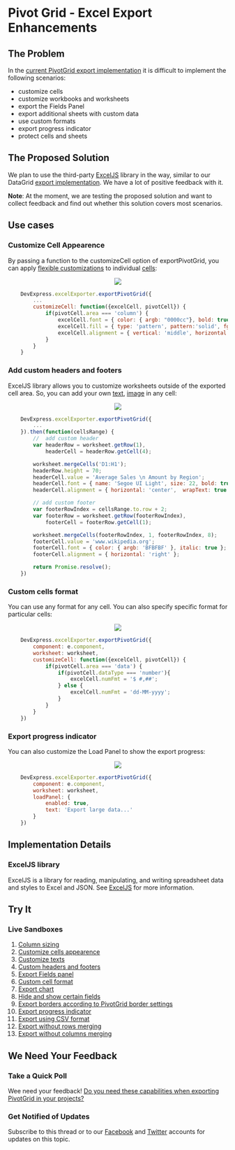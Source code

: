 # Pivot Grid - Excel Export Enhancements

## The Problem

In the [current PivotGrid export implementation](https://js.devexpress.com/Documentation/ApiReference/UI_Widgets/dxPivotGrid/Configuration/export/) it is difficult to implement the following scenarios:

- customize cells
- customize workbooks and worksheets
- export the Fields Panel
- export additional sheets with custom data
- use custom formats
- export progress indicator
- protect cells and sheets

## The Proposed Solution

We plan to use the third-party [ExcelJS](https://github.com/exceljs/exceljs) library in the way, similar to our DataGrid [export  implementation](https://js.devexpress.com/Demos/WidgetsGallery/Demo/DataGrid/ExcelJSOverview/React/Light/). We have a lot of positive feedback with it. 

**Note**: At the moment, we are testing the proposed solution and want to collect feedback and find out whether this solution covers most scenarios. 

## Use cases

### Customize Cell Appearence
By passing a function to the customizeCell option of exportPivotGrid, you can apply [flexible customizations](https://github.com/exceljs/exceljs#styles) to individual [cells](https://js.devexpress.com/Documentation/ApiReference/UI_Widgets/dxPivotGrid/Pivot_Grid_Cell/):

<p align="center">
  <img src="https://user-images.githubusercontent.com/57402891/84130962-9a3ac280-aa4c-11ea-91f5-da7a1125afbe.png">
</p>

```js
    DevExpress.excelExporter.exportPivotGrid({
        ...
        customizeCell: function({excelCell, pivotCell}) {
            if(pivotCell.area === 'column') {
                excelCell.font = { color: { argb: "0000cc"}, bold: true };
                excelCell.fill = { type: 'pattern', pattern:'solid', fgColor: { argb:'FFFF5E'} }
                excelCell.alignment = { vertical: 'middle', horizontal: 'center' };                      
            }
        }
    }
```

### Add custom headers and footers
ExcelJS library allows you to customize worksheets outside of the exported cell area. So, you can add your own [text](https://github.com/exceljs/exceljs#rich-text-value), [image](https://github.com/exceljs/exceljs#images) in any cell:

<p align="center">
  <img src="https://user-images.githubusercontent.com/57402891/84130445-f6e9ad80-aa4b-11ea-9980-6314db42439a.png">
</p>

```js
    DevExpress.excelExporter.exportPivotGrid({
        ...
    }).then(function(cellsRange) {
        //  add custom header
        var headerRow = worksheet.getRow(1),
            headerCell = headerRow.getCell(4);

        worksheet.mergeCells('D1:H1');            
        headerRow.height = 70; 
        headerCell.value = 'Average Sales \n Amount by Region';
        headerCell.font = { name: 'Segoe UI Light', size: 22, bold: true };
        headerCell.alignment = { horizontal: 'center',  wrapText: true };

        // add custom footer
        var footerRowIndex = cellsRange.to.row + 2;
        var footerRow = worksheet.getRow(footerRowIndex),
            footerCell = footerRow.getCell(1);

        worksheet.mergeCells(footerRowIndex, 1, footerRowIndex, 8);
        footerCell.value = 'www.wikipedia.org';
        footerCell.font = { color: { argb: 'BFBFBF' }, italic: true };
        footerCell.alignment = { horizontal: 'right' };

        return Promise.resolve();
    })
```

### Custom cells format
You can use any format for any cell. You can also specify specific format for particular cells:

<p align="center">
  <img src="https://user-images.githubusercontent.com/57402891/84131224-f00f6a80-aa4c-11ea-99f5-da75d00f88d0.png">
</p>

```js
    DevExpress.excelExporter.exportPivotGrid({
        component: e.component,
        worksheet: worksheet,
        customizeCell: function({excelCell, pivotCell}) {
            if(pivotCell.area === 'data') {
                if(pivotCell.dataType === 'number'){
                    excelCell.numFmt = '$ #,##';
                } else {
                    excelCell.numFmt = 'dd-MM-yyyy';
                }
            }
        }        
    })
```

### Export progress indicator
You can also customize the Load Panel to show the export progress:

<p align="center">
  <img src="https://user-images.githubusercontent.com/57402891/84234821-8733fb00-aafd-11ea-9574-7f03f4344f40.png">
</p>

```js
    DevExpress.excelExporter.exportPivotGrid({
        component: e.component,
        worksheet: worksheet,
        loadPanel: {
            enabled: true,
            text: 'Export large data...'
        }
    })
```



## Implementation Details

### ExcelJS library

ExcelJS is a library for reading, manipulating, and writing spreadsheet data and styles to Excel and JSON. See [ExcelJS](https://github.com/exceljs/exceljs) for more information.

## Try It

### Live Sandboxes

1. [Column sizing](https://codepen.io/EugeniyKiyashko/pen/LYGYzwQ)
1. [Customize cells appearence](https://codepen.io/SNovikov/pen/BajBgrj)
1. [Customize texts](https://codepen.io/EugeniyKiyashko/pen/mdVdqBY)
1. [Custom headers and footers](https://codepen.io/SNovikov/pen/BajBgrj)
1. [Export Fields panel](https://codepen.io/SNovikov/pen/zYrxmMr)
1. [Custom cell format](https://codepen.io/SNovikov/pen/pogvVmZ)
1. [Export chart](https://codepen.io/SNovikov/pen/XWXmXVZ)
1. [Hide and show certain fields](https://codepen.io/EugeniyKiyashko/pen/vYLEEdL)
1. [Export borders according to PivotGrid border settings](https://codepen.io/EugeniyKiyashko/pen/pogJEqa)
1. [Export progress indicator](https://codepen.io/EugeniyKiyashko/pen/yLeNVNx)
1. [Export using CSV format](https://codepen.io/EugeniyKiyashko/pen/xxZGREK)
1. [Export without rows merging](https://codepen.io/EugeniyKiyashko/pen/dyGogby)
1. [Export without columns merging](https://codepen.io/EugeniyKiyashko/pen/OJMyMYX)

## We Need Your Feedback

### Take a Quick Poll
Wee need your feedback! [Do you need these capabilities when exporting PivotGrid in your projects?](https://docs.google.com/forms/d/17nP7HiGe5ILj1mK7Tjn6vojNJMIGUDdufdeDh6K547g/viewform?usp=sf_link)

### Get Notified of Updates

Subscribe to this thread or to our [Facebook](https://www.facebook.com/DevExpress.DevExtreme/) and [Twitter](https://twitter.com/devextreme) accounts for updates on this topic.
